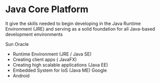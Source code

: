 # Java Core Platform
It give the skills needed to begin developing in the Java Runtime Environment (JRE) and serving as a solid foundation for all Java-based development environments

Sun Oracle
- Runtime Environment (JRE / Java SE)
- Creating client apps ( JavaFX)
- Creating high scalable applications (Java EE)
- Embedded System for IoS (Java ME)
Google
- Android

